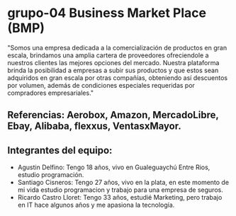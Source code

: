 # grupo-04 Business Market Place (BMP)

"Somos una empresa dedicada a la comercialización de productos en gran escala, brindamos una amplia cartera de proveedores ofreciendole a nuestros clientes las mejores opciones del mercado. Nuestra plataforma brinda la posibilidad a empresas a subir sus productos y que estos sean adquiridos en gran escala por otras compañías, obteniendo así descuentos por volumen, además de condiciones especiales requeridas por compradores empresariales."

## Referencias: Aerobox, Amazon, MercadoLibre, Ebay, Alibaba, flexxus, VentasxMayor.

## Integrantes del equipo: 
+ Agustin Delfino: Tengo 18 años, vivo en Gualeguaychú Entre Rios, estudio programación.
+ Santiago Cisneros: Tengo 27 años, vivo en la plata, en este momento de mi vida estudio programacion y trabajo para una empresa de seguros. 
+ Ricardo Castro Lloret: Tengo 33 años, estudié Marketing, pero trabajo en IT hace algunos años y me apasiona la tecnología.
